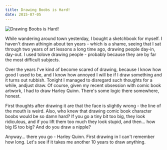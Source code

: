 ```yaml
---
title: Drawing Boobs is Hard!
date: 2015-07-05
---
```


![Drawing Boobs is Hard!](https://source.unsplash.com/y7GlIdTUOvo/1600x900)

While wandering around town yesterday, I bought a sketchbook for myself. I haven't drawn athingin about ten years - which is a shame, seeing that I sat through two years of art lessons a long time ago, drawing people day-in, day-out. I used tolove drawing people - probably because they are by far the most difficult subjects.

Over the years I've kind of become scared of drawing, because I know how good I used to be, and I know how annoyed I will be if I draw something and it turns out rubbish. Tonight I managed to disregard such thoughts for a while, andjust draw. Of course, given my recent obsession with comic book artwork, I had to draw Harley Quinn. There's some logic there somewhere, honest.

First thoughts after drawing it are that the face is slightly wrong - the line of the mouth is weird. Also, who knew that drawing comic book character boobs would be so damn hard? If you go a tiny bit too big, they look ridiculous, and if you lift them too much they look stupid, and then... how big IS too big? And do you draw a nipple?

Anyway... there you go - Harley Quinn. First drawing in I can't remember how long. Let's see if it takes me another 10 years to draw anything.